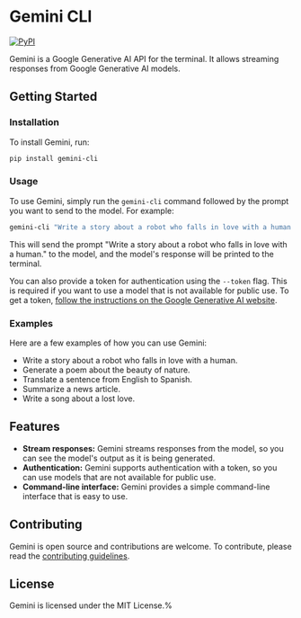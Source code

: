 # Gemini CLI

[![PyPI](https://img.shields.io/pypi/v/gemini-cli)](https://pypi.org/project/gemini-cli)

Gemini is a Google Generative AI API for the terminal. It allows streaming responses from Google Generative AI models.

## Getting Started

### Installation

To install Gemini, run:

```bash
pip install gemini-cli
```

### Usage

To use Gemini, simply run the `gemini-cli` command followed by the prompt you want to send to the model. For example:

```bash
gemini-cli "Write a story about a robot who falls in love with a human."
```

This will send the prompt "Write a story about a robot who falls in love with a human." to the model, and the model's response will be printed to the terminal.

You can also provide a token for authentication using the `--token` flag. This is required if you want to use a model that is not available for public use. To get a token, [follow the instructions on the Google Generative AI website](https://generativelanguage.googleapis.com/start).

### Examples

Here are a few examples of how you can use Gemini:

* Write a story about a robot who falls in love with a human.
* Generate a poem about the beauty of nature.
* Translate a sentence from English to Spanish.
* Summarize a news article.
* Write a song about a lost love.

## Features

* **Stream responses:** Gemini streams responses from the model, so you can see the model's output as it is being generated.
* **Authentication:** Gemini supports authentication with a token, so you can use models that are not available for public use.
* **Command-line interface:** Gemini provides a simple command-line interface that is easy to use.

## Contributing

Gemini is open source and contributions are welcome. To contribute, please read the [contributing guidelines](CONTRIBUTING.md).

## License

Gemini is licensed under the MIT License.%
